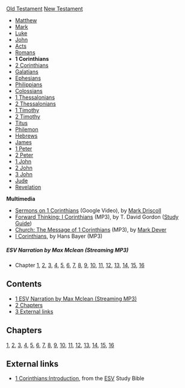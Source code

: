 [Old Testament](Old_Testament "Old Testament")
[New Testament](New_Testament "New Testament")
-   [Matthew](Gospel_of_Matthew "Gospel of Matthew")
-   [Mark](Gospel_of_Mark "Gospel of Mark")
-   [Luke](Gospel_of_Luke "Gospel of Luke")
-   [John](Gospel_of_John "Gospel of John")
-   [Acts](Acts_of_the_Apostles "Acts of the Apostles")
-   [Romans](Epistle_to_the_Romans "Epistle to the Romans")
-   **1 Corinthians**
-   [2 Corinthians](Second_Epistle_to_the_Corinthians "Second Epistle to the Corinthians")
-   [Galatians](Epistle_to_the_Galatians "Epistle to the Galatians")
-   [Ephesians](Epistle_to_the_Ephesians "Epistle to the Ephesians")
-   [Philippians](Epistle_to_the_Philippians "Epistle to the Philippians")
-   [Colossians](Epistle_to_the_Colossians "Epistle to the Colossians")
-   [1 Thessalonians](First_Epistle_to_the_Thessalonians "First Epistle to the Thessalonians")
-   [2 Thessalonians](Second_Epistle_to_the_Thessalonians "Second Epistle to the Thessalonians")
-   [1 Timothy](First_Epistle_to_Timothy "First Epistle to Timothy")
-   [2 Timothy](Second_Epistle_to_Timothy "Second Epistle to Timothy")
-   [Titus](Epistle_to_Titus "Epistle to Titus")
-   [Philemon](Epistle_to_Philemon "Epistle to Philemon")
-   [Hebrews](Epistle_to_the_Hebrews "Epistle to the Hebrews")
-   [James](Epistle_of_James "Epistle of James")
-   [1 Peter](First_Epistle_of_Peter "First Epistle of Peter")
-   [2 Peter](Second_Epistle_of_Peter "Second Epistle of Peter")
-   [1 John](First_Epistle_of_John "First Epistle of John")
-   [2 John](Second_Epistle_of_John "Second Epistle of John")
-   [3 John](Third_Epistle_of_John "Third Epistle of John")
-   [Jude](Epistle_of_Jude "Epistle of Jude")
-   [Revelation](Book_of_Revelation "Book of Revelation")

**Multimedia**

-   [Sermons on 1 Corinthians](http://video.google.com/videosearch?q=mark+driscoll++1st+Corinthians)
    (Google Video), by [Mark Driscoll](Mark_Driscoll "Mark Driscoll")
-   [Forward Thinking: I Corinthians](http://www.gordonconwell.edu/audio/nt2w3.ram)
    (MP3), by T. David Gordon
    ([Study Guide](http://www.gordonconwell.edu/ockenga/dimensions/nt2/pdf/nt2_03.pdf))
-   [Church: The Message of 1 Corinthians](http://dl.salemweb.net/?mg=9EBF2073-FC3D-4A52-ABA5-098800F88178)
    (MP3), by [Mark Dever](Mark_Dever "Mark Dever")
-   [I Corinthians](http://covenantseminary.inmotionhosting.com/NT230_Lecture_20.mp3),
    by Hans Bayer (MP3)

##### ESV Narration by Max Mclean (Streaming MP3)

-   Chapter
    [1](http://www.esvmedia.org/streams/m3u/mm/46001001-46001031.m3u?key=83e358e9),
    [2](http://www.esvmedia.org/streams/m3u/mm/46002001-46002016.m3u?key=83e358e9),
    [3](http://www.esvmedia.org/streams/m3u/mm/46003001-46003023.m3u?key=83e358e9),
    [4](http://www.esvmedia.org/streams/m3u/mm/46004001-46004021.m3u?key=83e358e9),
    [5](http://www.esvmedia.org/streams/m3u/mm/46005001-46005013.m3u?key=83e358e9),
    [6](http://www.esvmedia.org/streams/m3u/mm/46006001-46006020.m3u?key=83e358e9),
    [7](http://www.esvmedia.org/streams/m3u/mm/46007001-46007040.m3u?key=83e358e9),
    [8](http://www.esvmedia.org/streams/m3u/mm/46008001-46008013.m3u?key=83e358e9),
    [9](http://www.esvmedia.org/streams/m3u/mm/46009001-46009027.m3u?key=83e358e9),
    [10](http://www.esvmedia.org/streams/m3u/mm/46010001-46010033.m3u?key=83e358e9),
    [11](http://www.esvmedia.org/streams/m3u/mm/46011001-46011034.m3u?key=83e358e9),
    [12](http://www.esvmedia.org/streams/m3u/mm/46012001-46012031.m3u?key=83e358e9),
    [13](http://www.esvmedia.org/streams/m3u/mm/46013001-46013013.m3u?key=83e358e9),
    [14](http://www.esvmedia.org/streams/m3u/mm/46014001-46014040.m3u?key=83e358e9),
    [15](http://www.esvmedia.org/streams/m3u/mm/46015001-46015058.m3u?key=83e358e9),
    [16](http://www.esvmedia.org/streams/m3u/mm/46016001-46016024.m3u?key=83e358e9)

## Contents

-   [1 ESV Narration by Max Mclean (Streaming MP3)](#ESV_Narration_by_Max_Mclean_.28Streaming_MP3.29)
-   [2 Chapters](#Chapters)
-   [3 External links](#External_links)

## Chapters

[1](1_Corinthians_1 "1 Corinthians 1"),
[2](index.php?title=1_Corinthians_2&action=edit&redlink=1 "1 Corinthians 2 (page does not exist)"),
[3](index.php?title=1_Corinthians_3&action=edit&redlink=1 "1 Corinthians 3 (page does not exist)"),
[4](index.php?title=1_Corinthians_4&action=edit&redlink=1 "1 Corinthians 4 (page does not exist)"),
[5](1_Corinthians_5 "1 Corinthians 5"),
[6](1_Corinthians_6 "1 Corinthians 6"),
[7](1_Corinthians_7 "1 Corinthians 7"),
[8](1_Corinthians_8 "1 Corinthians 8"),
[9](index.php?title=1_Corinthians_9&action=edit&redlink=1 "1 Corinthians 9 (page does not exist)"),
[10](index.php?title=1_Corinthians_10&action=edit&redlink=1 "1 Corinthians 10 (page does not exist)"),
[11](1_Corinthians_11 "1 Corinthians 11"),
[12](index.php?title=1_Corinthians_12&action=edit&redlink=1 "1 Corinthians 12 (page does not exist)"),
[13](1_Corinthians_13 "1 Corinthians 13"),
[14](1_Corinthians_14 "1 Corinthians 14"),
[15](1_Corinthians_15 "1 Corinthians 15"),
[16](index.php?title=1_Corinthians_16&action=edit&redlink=1 "1 Corinthians 16 (page does not exist)")

## External links

-   [1 Corinthians:Introduction](http://www.esvstudybible.org/sb/objects/introduction-to-1-corinthians.html),
    from the [ESV](ESV "ESV") Study Bible



